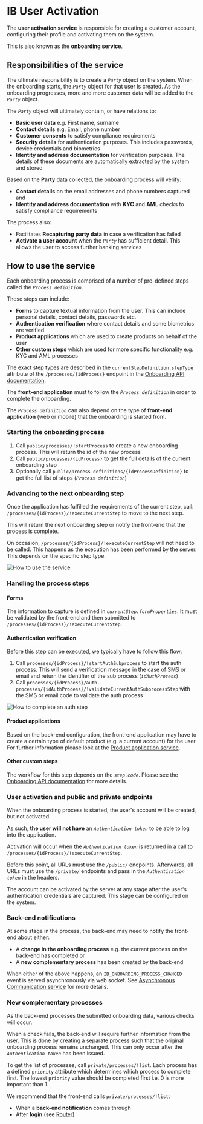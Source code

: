 # IB User Activation

The **user activation service** is responsible for creating a customer account, configuring their profile and activating them on the system.

This is also known as the **onboarding service**.

## Responsibilities of the service

The ultimate responsibility is to create a *`Party`* object on the system. When the onboarding starts, the *`Party`* object for that user is created. As the onboarding progresses, more and more customer data will be added to the *`Party`* object.

The *`Party`* object will ultimately contain, or have relations to:
* **Basic user data** e.g. First name, surname
* **Contact details** e.g. Email, phone number
* **Customer consents** to satisfy compliance requirements
* **Security details** for authentication purposes. This includes passwords, device credentials and biometrics
* **Identity and address documentation** for verification purposes. The details of these documents are automatically extracted by the system and stored

Based on the **Party** data collected, the onboarding process will verify:
* **Contact details** on the email addresses and phone numbers captured and
* **Identity and address documentation** with **KYC** and **AML** checks to satisfy compliance requirements

The process also:
* Facilitates **Recapturing party data** in case a verification has failed
* **Activate a user account** when the *`Party`* has sufficient detail. This allows the user to access further banking services

## How to use the service

Each onboarding process is comprised of a number of pre-defined steps called the *`Process definition`*.

These steps can include:
* **Forms** to capture textual information from the user. This can include personal details, contact details, passwords etc.
* **Authentication verification** where contact details and some biometrics are verified
* **Product applications** which are used to create products on behalf of the user
* **Other custom steps** which are used for more specific functionality e.g. KYC and AML processes

The exact step types are described in the `currentStepDefinition.stepType` attribute of the `/processes/{idProcess}` endpoint in the [Onboarding API documentation](mw-gen-user-activation-ib/user-activation-public-ib/latest/).

The **front-end application** must to follow the *`Process definition`* in order to complete the onboarding.

The *`Process definition`* can also depend on the type of **front-end application** (web or mobile) that the onboarding is started from.

### Starting the onboarding process

1. Call `public/processes/!startProcess` to create a new onboarding process. This will return the id of the new process
2. Call `public/processes/{idProcess}` to get the full details of the current onboarding step
3. Optionally call `public/process-definitions/{idProcessDefinition}` to get the full list of steps (*`Process definition`*)

### Advancing to the next onboarding step

Once the application has fulfilled the requirements of the current step, call: `/processes/{idProcess}/!executeCurrentStep` to move to the next step.

This will return the next onboarding step or notify the front-end that the process is complete.

On occasion, `/processes/{idProcess}/!executeCurrentStep` will not need to be called. This happens as the execution has been performed by the server. This depends on the specific step type.

![How to use the service](onboarding-how-to-use-the-service.png)

### Handling the process steps

#### Forms

The information to capture is defined in *`currentStep.formProperties`*. It must be validated by the front-end and then submitted to `/processes/{idProcess}/!executeCurrentStep`.

#### Authentication verification

Before this step can be executed, we typically have to follow this flow:
1. Call `processes/{idProcess}/!startAuthSubprocess` to start the auth process. This will send a verification message in the case of SMS or email and return the identifier of the sub process (*`idAuthProcess`*)
2. Call `processes/{idProcess}/auth-processes/{idAuthProcess}/!validateCurrentAuthSubprocessStep` with the SMS or email code to validate the auth process

![How to complete an auth step](onboarding-auth-process.png)

#### Product applications

Based on the back-end configuration, the front-end application may have to create a certain type of default product (e.g. a current account) for the user. For further information please look at the [Product application service]().

#### Other custom steps

The workflow for this step depends on the *`step.code`*. Please see the [Onboarding API documentation](mw-gen-user-activation-ib/user-activation-public-ib/latest/) for more details.

### User activation and public and private endpoints

When the onboarding process is started, the user's account will be created, but not activated.

As such, **the user will not have** an *`Authentication token`* to be able to log into the application.

Activation will occur when the *`Authentication token`* is returned in a call to `/processes/{idProcess}/!executeCurrentStep`.

Before this point, all URLs must use the `/public/` endpoints. Afterwards, all URLs must use the `/private/` endpoints and pass in the *`Authentication token`* in the headers.

The account can be activated by the server at any stage after the user's authentication credentials are captured. This stage can be configured on the system.

### Back-end notifications

At some stage in the process, the back-end may need to notify the front-end about either:
* A **change in the onboarding process** e.g. the current process on the back-end has completed or
* A **new complementary process** has been created by the back-end

When either of the above happens, an `IB_ONBOARDING_PROCESS_CHANGED` event is served asynchronously via web socket. See [Asynchronous Communication service](mw-gen-asynccomm-ib.md) for more details.

### New complementary processes

As the back-end processes the submitted onboarding data, various checks will occur.

When a check fails, the back-end will require further information from the user. This is done by creating a separate process such that the original onboarding process remains unchanged. This can only occur after the *`Authentication token`* has been issued.

To get the list of processes, call `private/processes/!list`. Each process has a defined `priority` attribute which determines which process to complete first. The lowest `priority` value should be completed first i.e. 0 is more important than 1.

We recommend that the front-end calls `private/processes/!list`:
* When a **back-end notification** comes through
* After **login** (see [Router](mw-gen-router-ib.md))
